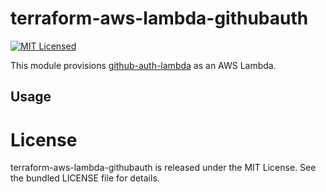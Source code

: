 terraform-aws-lambda-githubauth
=========

[![MIT Licensed](https://img.shields.io/badge/license-MIT-green.svg)](https://tldrlegal.com/license/mit-license)

This module provisions [github-auth-lambda](https://github.com/akerl/github-auth-lambda) as an AWS Lambda.

## Usage

# License

terraform-aws-lambda-githubauth is released under the MIT License. See the bundled LICENSE file for details.
